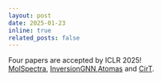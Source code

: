```yaml
---
layout: post
date: 2025-01-23
inline: true
related_posts: false
---
```


Four papers are accepted by ICLR 2025!  [	
MolSpectra](https://openreview.net/forum?id=xJDxVDG3x2), [InversionGNN](https://openreview.net/forum?id=nYPuSzGE3X),[Atomas](https://openreview.net/forum?id=mun3bGqdDM) and [CirT](https://openreview.net/forum?id=YslOW2SO6S). 
